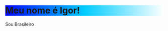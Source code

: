 <!DOCTYPE html>
<html lang="pt-BR">
  <head>
    <meta charset="UTF-8">
    <style>
      .titulo{
        background: linear-gradient(450deg, #0008FF, #00CCFF, #FFFFFF);
        }
    </style>
  </head>
  <body>
    <div class="content">
    <h1 class="titulo">Meu nome é Igor!</h1>
    <p class="description-country">Sou Brasileiro</p>
    </div>
  </body>
</html>
